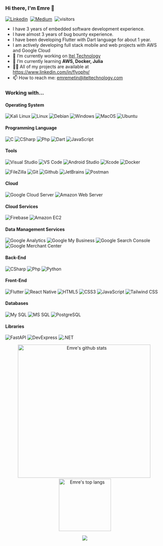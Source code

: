 ### Hi there, I'm Emre 👋

[![Linkedin](https://img.shields.io/badge/-Linkedin-blue?style=flat-square&logo=Linkedin&logoColor=fff&link=https://www.linkedin.com/in/flyophy/)](https://www.linkedin.com/in/flyophy/)&nbsp;
[![Medium](https://img.shields.io/badge/-Medium-black?style=flat-square&logo=Medium&logoColor=fff&link=https://medium.com/@flyophy)](https://medium.com/@flyophy)&nbsp;
![visitors](https://visitor-badge.laobi.icu/badge?page_id=flyophy)

- I have 3 years of embedded software development experience.
- I have almost 3 years of bug bounty experience.
- I have been developing Flutter with Dart language for about 1 year.
- I am actively developing full stack mobile and web projects with AWS and Google Cloud
- 🔭 I’m currently working on [Itel Technology](https://www.iteltechnology.com)
- 🌱 I’m currently learning **AWS, Docker, Julia**
- 👨‍💻 All of my projects are available at https://www.linkedin.com/in/flyophy/
- 📫 How to reach me: emremetin@iteltechnology.com

### Working with...

#### Operating System
![Kali Linux](https://img.shields.io/badge/Kali-000000?style=flat-square&logo=kali-linux&logoColor=white)
![Linux](https://img.shields.io/badge/Linux-FCC624?style=flat-square&logo=linux&logoColor=black)
![Debian](https://img.shields.io/badge/Debian-white?style=flat-square&logo=debian&logoColor=A80030)
![Windows](https://img.shields.io/badge/Windows-0078D6?style=flat-square&logo=windows&logoColor=white)
![MacOS](https://img.shields.io/badge/MacOS-000000?style=flat-square&logo=macos&logoColor=white)
![Ubuntu](https://img.shields.io/badge/Ubuntu-white?style=flat-square&logo=ubuntu&logoColor=DE4714)

#### Programming Language

![C](https://img.shields.io/badge/C-1572B6?style=flat-square&logo=c&logoColor=fff)
![CSharp](https://img.shields.io/badge/-C%23-239120?style=flat-square&logo=c%20sharp&logoColor=fff)
![Php](https://img.shields.io/badge/Php-FFF?style=flat-square&logo=php&logoColor=787CB4)
![Dart](https://img.shields.io/badge/Dart-1572B6?style=flat-square&logo=dart&logoColor=fff)
![JavaScript](https://img.shields.io/badge/-JavaScript-F7DF1E?style=flat-square&logo=javascript&logoColor=000)

#### Tools

![Visual Studio](https://img.shields.io/badge/-Visual%20Studio-5C2D91?style=flat-square&logo=visual-studio&logoColor=fff)
![VS Code](http://img.shields.io/badge/-VS%20Code-007ACC?style=flat-square&logo=visual-studio-code&logoColor=fff)
![Android Studio](http://img.shields.io/badge/-Android%20Studio-white?style=flat-square&logo=android-studio&logoColor=449cf4)
![Xcode](http://img.shields.io/badge/-Xcode-white?style=flat-square&logo=xcode&logoColor=449cf4)
![Docker](https://img.shields.io/badge/-Docker-2496ED?style=flat-square&logo=Docker&logoColor=fff)

![FileZilla](https://img.shields.io/badge/FileZilla-FFF?style=flat-square&logo=filezilla&logoColor=A20000)
![Git](https://img.shields.io/badge/-Git-F05032?style=flat-square&logo=Git&logoColor=fff)
![Github](https://img.shields.io/badge/-Github-181717?style=flat-square&logo=Github&logoColor=fff)
![JetBrains](https://img.shields.io/badge/-Jetbrains-000000?style=flat-square&logo=Jetbrains&logoColor=fff)
![Postman](https://img.shields.io/badge/-Postman-FF6C37?style=flat-square&logo=Postman&logoColor=fff)

#### Cloud

![Google Cloud Server](https://img.shields.io/badge/Google%20Cloud%20Server-white?style=flat-square&logo=google-cloud&logoColor=449cf4)
![Amazon Web Server](https://img.shields.io/badge/Amazon%20Web%20Server-232F3E?style=flat-square&logo=amazon-aws&logoColor=fff)

#### Cloud Services

![Firebase](https://img.shields.io/badge/Firebase-FFF?style=flat-square&logo=firebase&logoColor=FCC624)
![Amazon EC2](https://img.shields.io/badge/Amazon%20EC2-FFF?style=flat-square&logo=amazon-ec2&logoColor=F7981F)

#### Data Management Services

![Google Analytics](https://img.shields.io/badge/Google%20Analytics-FFF?style=flat-square&logo=google-analytics&logoColor=FCC624)
![Google My Business](https://img.shields.io/badge/Google%20My%20Business-FFF?style=flat-square&logo=google-my-business&logoColor=449cf4)
![Google Search Console](https://img.shields.io/badge/Google%20Search%20Console-FFF?style=flat-square&logo=google-search-console&logoColor=72808C)
![Google Merchant Center](https://img.shields.io/badge/Google%20Merchant%20Center-0078D6?style=flat-square&logo=merchant-center&logoColor=white)

#### Back-End

![CSharp](https://img.shields.io/badge/-C%23-239120?style=flat-square&logo=c%20sharp&logoColor=fff)
![Php](https://img.shields.io/badge/Php-FFF?style=flat-square&logo=php&logoColor=787CB4)
![Python](https://img.shields.io/badge/-Python-3776AB?style=flat-square&logo=python&logoColor=fff)

#### Front-End

![Flutter](https://img.shields.io/badge/Flutter-1572B6?style=flat-square&logo=flutter&logoColor=fff)
![React Native](https://img.shields.io/badge/React%20Native-fff?style=flat-square&logo=react&logoColor=61DAFB)
![HTML5](https://img.shields.io/badge/-HTML5-E34F26?style=flat-square&logo=HTML5&logoColor=fff)
![CSS3](https://img.shields.io/badge/-CSS3-1572B6?style=flat-square&logo=CSS3&logoColor=fff)
![JavaScript](https://img.shields.io/badge/-JavaScript-F7DF1E?style=flat-square&logo=javascript&logoColor=000)
![Tailwind CSS](https://img.shields.io/badge/-Tailwind%20CSS-black?style=flat-square&logo=tailwind-css&logoColor=449cf4)

#### Databases

![My SQL](https://img.shields.io/badge/-My%20SQL-336791?style=flat-square&logo=mysql&logoColor=fff)
![MS SQL](https://img.shields.io/badge/-MS%20SQL-CC2927?style=flat-square&logo=microsoft%20sql%20server&logoColor=fff)
![PostgreSQL](https://img.shields.io/badge/-PostgreSQL-336791?style=flat-square&logo=postgresql&logoColor=fff)

#### Libraries
![FastAPI](https://img.shields.io/badge/FastAPI-005571?style=flat-square&logo=fastapi)
![DevExpress](https://img.shields.io/badge/DevExpress-white?style=flat-square&logo=devexpress&logoColor=F88D1A)
![.NET](https://img.shields.io/badge/.NET-512BD4?style=flat-square&logo=dotnet&logoColor=white)


<p align="center">
  <img src="https://github-readme-stats.vercel.app/api?username=flyophy&show_icons=true&theme=dracula" alt="Emre's github stats" width="420"/>&nbsp;
  <img src="https://github-readme-stats.vercel.app/api/top-langs/?username=flyophy&layout=compact&theme=dracula" alt="Emre's top langs" height="165">
</p>

<p align="center">
  <img src="https://github-profile-trophy.vercel.app/?username=flyophy&theme=dracula"/>
</p>
